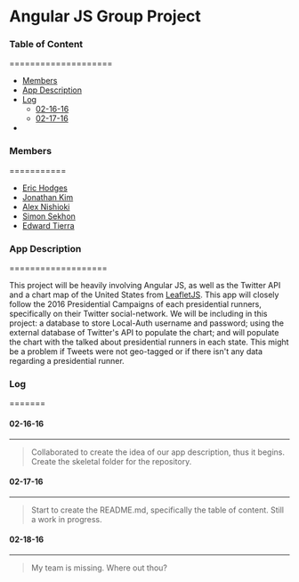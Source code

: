 # Angular JS Group Project

### Table of Content
====================
* [Members](#members)
* [App Description](#app-description)
* [Log](#log)
  * [02-16-16](#02-16-16)
  * [02-17-16](#02-17-16)
* [](#)

### Members
===========
* [Eric Hodges](https://github.com/erichodges)
* [Jonathan Kim](https://github.com/jonathan1228)
* [Alex Nishioki](https://github.com/alexnishioki)
* [Simon Sekhon](https://github.com/SimonSekhon)
* [Edward Tierra](https://github.com/Thatsedrich)


### App Description
===================

This project will be heavily involving Angular JS, as well as the Twitter API and a chart map of the United States from [LeafletJS](http://leafletjs.com/examples/choropleth.html). This app will closely follow the 2016 Presidential Campaigns of each presidential runners, specifically on their Twitter social-network. We will be including in this project: a database to store Local-Auth username and password; using the external database of Twitter's API to populate the chart; and will populate the chart with the talked about presidential runners in each state. This might be a problem if Tweets were not geo-tagged or if there isn't any data regarding a presidential runner.

### Log
=======


#### 02-16-16
-------------
> Collaborated to create the idea of our app description, thus it begins.
> Create the skeletal folder for the repository.

#### 02-17-16
-------------
> Start to create the README.md, specifically the table of content. Still a work in progress.

#### 02-18-16
-------------
> My team is missing. Where out thou?
